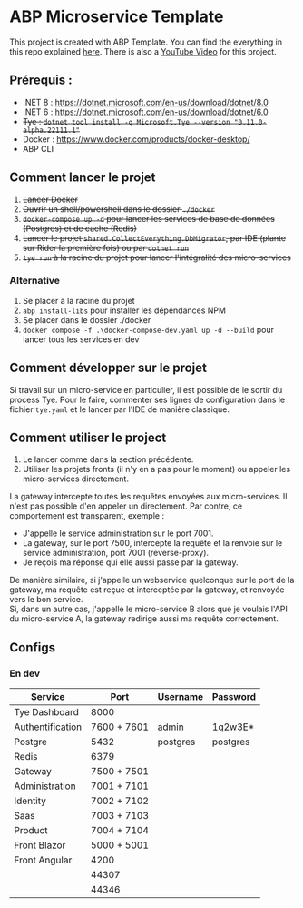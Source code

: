 # ABP Microservice Template

This project is created with ABP Template. You can find the everything in this repo explained [here](https://blog.antosubash.com/posts/abp-microservice-series). 
There is also a [YouTube Video](https://www.youtube.com/watch?v=PFFNHQUn74A) for this project.

## Prérequis :
- .NET 8 : https://dotnet.microsoft.com/en-us/download/dotnet/8.0
- .NET 6 : https://dotnet.microsoft.com/en-us/download/dotnet/6.0
- ~~Tye : ``dotnet tool install -g Microsoft.Tye --version "0.11.0-alpha.22111.1"``~~
- Docker : https://www.docker.com/products/docker-desktop/
- ABP CLI

## Comment lancer le projet

1) ~~Lancer Docker~~
2) ~~Ouvrir un shell/powershell dans le dossier ``./docker``~~
3) ~~``docker-compose up -d`` pour lancer les services de base de données (Postgres) et de cache (Redis)~~
4) ~~Lancer le projet ``shared.CollectEverything.DbMigrator``, par IDE (plante sur Rider la première fois) ou 
par ``dotnet run``~~ 
5) ~~``tye run`` à la racine du projet pour lancer l'intégralité des micro-services~~

### Alternative

1) Se placer à la racine du projet
2) ``abp install-libs`` pour installer les dépendances NPM
3) Se placer dans le dossier ./docker
4) ``docker compose -f .\docker-compose-dev.yaml up -d --build`` pour lancer tous les services en dev

## Comment développer sur le projet

Si travail sur un micro-service en particulier, il est possible de le sortir du process Tye.
Pour le faire, commenter ses lignes de configuration dans le fichier ``tye.yaml`` et le lancer par l'IDE de 
manière classique.


## Comment utiliser le project

1. Le lancer comme dans la section précédente.
2. Utiliser les projets fronts (il n'y en a pas pour le moment) ou appeler les micro-services directement.

La gateway intercepte toutes les requêtes envoyées aux micro-services. Il n'est pas possible d'en appeler 
un directement.
Par contre, ce comportement est transparent, exemple :
- J'appelle le service administration sur le port 7001.
- La gateway, sur le port 7500, intercepte la requête et la renvoie sur le service administration, port 7001 
(reverse-proxy).
- Je reçois ma réponse qui elle aussi passe par la gateway.

De manière similaire, si j'appelle un webservice quelconque sur le port de la gateway, ma requête est reçue 
et interceptée par la gateway, et renvoyée vers le bon service. <br>
Si, dans un autre cas, j'appelle le micro-service B alors que je voulais l'API du micro-service A, 
la gateway redirige aussi ma requête correctement.

## Configs

### En dev

| Service           | Port        | Username     | Password     |
|-------------------|-------------|--------------|--------------|
| Tye Dashboard     | 8000        |              |              |
| Authentification  | 7600 + 7601 | admin        | 1q2w3E*      |
| Postgre           | 5432        | postgres     | postgres     |
| Redis             | 6379        |              |              |
| Gateway           | 7500 + 7501 |              |              |
| Administration    | 7001 + 7101 |              |              |
| Identity          | 7002 + 7102 |              |              |
| Saas              | 7003 + 7103 |              |              |
| Product           | 7004 + 7104 |              |              |
| Front Blazor      | 5000 + 5001 |              |              |
| Front Angular     | 4200        |              |              |
|                   | 44307       |              |              |
|                   | 44346       |              |              |

